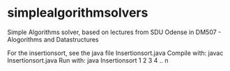 # simplealgorithmsolvers
Simple Algorithms solver, based on lectures from SDU Odense in DM507 - Alogorithms and Datastructures

For the insertionsort, see the java file Insertionsort.java
Compile with: javac Insertionsort.java
Run with: java Insertionsort 1 2 3 4 .. n
